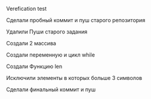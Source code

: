 Verefication test

Сделали пробный коммит и пуш старого репозитория

Удалили Пуши старого задания

Создали 2 массива

Создали переменную и цикл while

Создали Функцию len

Исключили элементы в которых больше 3 символов

Сделали финальный коммит и пуш
